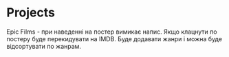 # Projects

Epic Films - при наведенні на постер вимикає напис.
              Якщо клацнути по постеру буде перекидувати на IMDB.
              Буде додавати жанри і можна буде відсортувати по жанрам.
